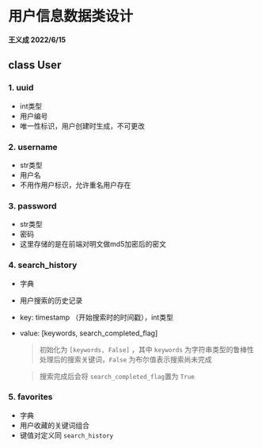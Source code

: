 # 用户信息数据类设计

**王义成 2022/6/15**

## class User

### 1. uuid

* int类型
* 用户编号
* 唯一性标识，用户创建时生成，不可更改

### 2. username

* str类型
* 用户名
* 不用作用户标识，允许重名用户存在

### 3. password

* str类型
* 密码
* 这里存储的是在前端对明文做md5加密后的密文

### 4. search_history

* 字典
* 用户搜索的历史记录
* key: timestamp （开始搜索时的时间戳），int类型
* value: [keywords, search_completed_flag]

    > 初始化为 ```[keywords, False]``` ，其中 ```keywords``` 为字符串类型的鲁棒性处理后的搜索关键词，```False``` 为布尔值表示搜索尚未完成
    
    > 搜索完成后会将 ```search_completed_flag```置为 ```True```

### 5. favorites

* 字典
* 用户收藏的关键词组合
* 键值对定义同 ```search_history```

